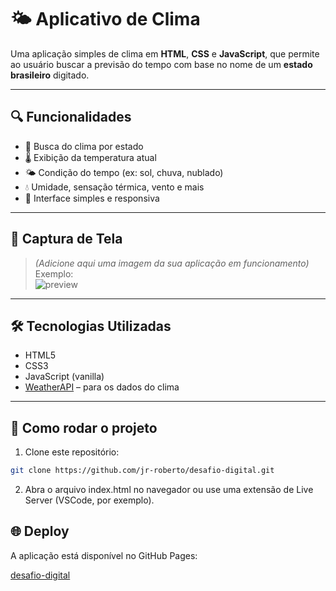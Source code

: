 # 🌤️ Aplicativo de Clima

Uma aplicação simples de clima em **HTML**, **CSS** e **JavaScript**, que permite ao usuário buscar a previsão do tempo com base no nome de um **estado brasileiro** digitado.

---

## 🔍 Funcionalidades

- 🔎 Busca do clima por estado
- 🌡️ Exibição da temperatura atual
- 🌤️ Condição do tempo (ex: sol, chuva, nublado)
- 💧 Umidade, sensação térmica, vento e mais
- 📍 Interface simples e responsiva

---

## 📸 Captura de Tela

> _(Adicione aqui uma imagem da sua aplicação em funcionamento)_  
> Exemplo:  
> ![preview](./screenshot.png)

---

## 🛠️ Tecnologias Utilizadas

- HTML5
- CSS3
- JavaScript (vanilla)
- [WeatherAPI](https://www.weatherapi.com/) – para os dados do clima

---

## 🚀 Como rodar o projeto

1. Clone este repositório:

```bash
git clone https://github.com/jr-roberto/desafio-digital.git
```

2. Abra o arquivo index.html no navegador ou use uma extensão de Live Server (VSCode, por exemplo).

## 🌐 Deploy

A aplicação está disponível no GitHub Pages:

[desafio-digital](https://jr-roberto.github.io/desafio-digital/)

